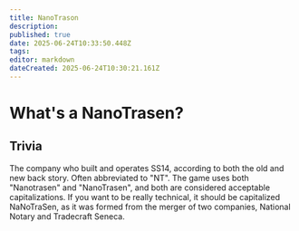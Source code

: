 ```yaml
---
title: NanoTrason
description: 
published: true
date: 2025-06-24T10:33:50.448Z
tags: 
editor: markdown
dateCreated: 2025-06-24T10:30:21.161Z
---
```


# What's a NanoTrasen?

















## Trivia

The company who built and operates SS14, according to both the old and new back story. Often abbreviated to "NT". The game uses both "Nanotrasen" and "NanoTrasen", and both are considered acceptable capitalizations. If you want to be really technical, it should be capitalized NaNoTraSen, as it was formed from the merger of two companies, National Notary and Tradecraft Seneca.